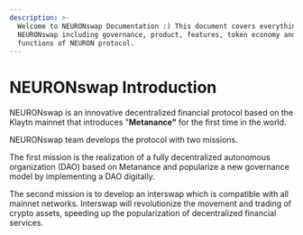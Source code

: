 ```yaml
---
description: >-
  Welcome to NEURONswap Documentation :) This document covers everything about
  NEURONswap including governance, product, features, token economy and
  functions of NEURON protocol.
---
```


# NEURONswap Introduction

NEURONswap is an innovative decentralized financial protocol based on the Klaytn mainnet that introduces "**Metanance"** for the first time in the world.

NEURONswap team develops the protocol with two missions.&#x20;

The first mission is the realization of a fully decentralized autonomous organization (DAO) based on Metanance and popularize a new governance model by implementing a DAO digitally.&#x20;

The second mission is to develop an interswap which is compatible with all mainnet networks. Interswap will revolutionize the movement and trading of crypto assets, speeding up the popularization of decentralized financial services.
